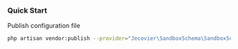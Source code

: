 ### Quick Start

Publish configuration file

```bash
php artisan vendor:publish --provider="Jecovier\SandboxSchema\SandboxSchemaServiceProvider" --tag=config
```
